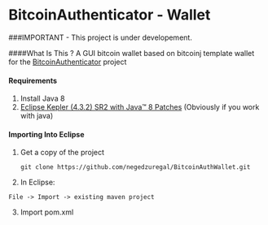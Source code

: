 BitcoinAuthenticator - Wallet
====================

###IMPORTANT - This project is under developement.

####What Is This ?
A GUI bitcoin wallet based on bitcoinj template wallet for the [BitcoinAuthenticator](https://github.com/cpacia/BitcoinAuthenticator) project

#### Requirements
1. Install Java 8
2. [Eclipse Kepler (4.3.2) SR2 with Java™ 8 Patches](http://www.eclipse.org/downloads/index-java8.php) (Obviously if you work with java)



#### Importing Into Eclipse 
1. Get a copy of the project 
   ```
   git clone https://github.com/negedzuregal/BitcoinAuthWallet.git
   ```
2. In Eclipse:
  ```
  File -> Import -> existing maven project
   ``` 
3. Import pom.xml